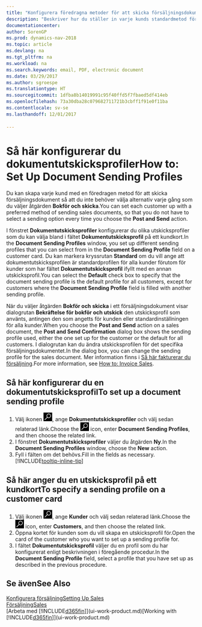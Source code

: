 ```yaml
---
title: "Konfigurera föredragna metoder för att skicka försäljningsdokument"
description: "Beskriver hur du ställer in varje kunds standardmetod för att skicka dokument, till exempel, e-post, PDF, elektroniska dokument och så vidare."
documentationcenter: 
author: SorenGP
ms.prod: dynamics-nav-2018
ms.topic: article
ms.devlang: na
ms.tgt_pltfrm: na
ms.workload: na
ms.search.keywords: email, PDF, electronic document
ms.date: 03/29/2017
ms.author: sgroespe
ms.translationtype: HT
ms.sourcegitcommit: 1dfba8b14019991c95f40ffd5f7fbaed5df414eb
ms.openlocfilehash: 73a30dba28c079682711721b3cbff1f91e0f11ba
ms.contentlocale: sv-se
ms.lasthandoff: 12/01/2017

---
```

# <a name="how-to-set-up-document-sending-profiles"></a><span data-ttu-id="fd8ab-103">Så här konfigurerar du dokumentutskicksprofiler</span><span class="sxs-lookup"><span data-stu-id="fd8ab-103">How to: Set Up Document Sending Profiles</span></span>
<span data-ttu-id="fd8ab-104">Du kan skapa varje kund med en föredragen metod för att skicka försäljningsdokument så att du inte behöver välja alternativ varje gång som du väljer åtgärden **Bokför och skicka**.</span><span class="sxs-lookup"><span data-stu-id="fd8ab-104">You can set each customer up with a preferred method of sending sales documents, so that you do not have to select a sending option every time you choose the **Post and Send** action.</span></span>

<span data-ttu-id="fd8ab-105">I fönstret **Dokumentutskicksprofiler** konfigurerar du olika utskicksprofiler som du kan välja bland i fältet **Dokumentutskicksprofil** på ett kundkort.</span><span class="sxs-lookup"><span data-stu-id="fd8ab-105">In the **Document Sending Profiles** window, you set up different sending profiles that you can select from in the **Document Sending Profile** field on a customer card.</span></span> <span data-ttu-id="fd8ab-106">Du kan markera kryssrutan **Standard** om du vill ange att dokumentutskicksprofilen är standardprofilen för alla kunder förutom för kunder som har fältet **Dokumentutskicksprofil** ifyllt med en annan utskicksprofil.</span><span class="sxs-lookup"><span data-stu-id="fd8ab-106">You can select the **Default** check box to specify that the document sending profile is the default profile for all customers, except for customers where the **Document Sending Profile** field is filled with another sending profile.</span></span>

<span data-ttu-id="fd8ab-107">När du väljer åtgärden **Bokför och skicka** i ett försäljningsdokument visar dialogrutan **Bekräftelse för bokför och utskick** den utskicksprofil som använts, antingen den som angetts för kunden eller standardinställningen för alla kunder.</span><span class="sxs-lookup"><span data-stu-id="fd8ab-107">When you choose the **Post and Send** action on a sales document, the **Post and Send Confirmation** dialog box shows the sending profile used, either the one set up for the customer or the default for all customers.</span></span> <span data-ttu-id="fd8ab-108">I dialogrutan kan du ändra utskicksprofilen för det specifika försäljningsdokumentet.</span><span class="sxs-lookup"><span data-stu-id="fd8ab-108">In the dialog box, you can change the sending profile for the sales document.</span></span> <span data-ttu-id="fd8ab-109">Mer information finns i [Så här fakturerar du försäljning](sales-how-invoice-sales.md).</span><span class="sxs-lookup"><span data-stu-id="fd8ab-109">For more information, see [How to: Invoice Sales](sales-how-invoice-sales.md).</span></span>

## <a name="to-set-up-a-document-sending-profile"></a><span data-ttu-id="fd8ab-110">Så här konfigurerar du en dokumentutskicksprofil</span><span class="sxs-lookup"><span data-stu-id="fd8ab-110">To set up a document sending profile</span></span>
1. <span data-ttu-id="fd8ab-111">Välj ikonen ![Söka efter sida eller rapport](media/ui-search/search_small.png "ikonen Söka efter sida eller rapport"), ange **Dokumentutskicksprofiler** och välj sedan relaterad länk.</span><span class="sxs-lookup"><span data-stu-id="fd8ab-111">Choose the ![Search for Page or Report](media/ui-search/search_small.png "Search for Page or Report icon") icon, enter **Document Sending Profiles**, and then choose the related link.</span></span>
2. <span data-ttu-id="fd8ab-112">I fönstret **Dokumentutskicksprofiler** väljer du åtgärden **Ny**.</span><span class="sxs-lookup"><span data-stu-id="fd8ab-112">In the **Document Sending Profiles** window, choose the **New** action.</span></span>
3. <span data-ttu-id="fd8ab-113">Fyll i fälten om det behövs.</span><span class="sxs-lookup"><span data-stu-id="fd8ab-113">Fill in the fields as necessary.</span></span> [!INCLUDE[tooltip-inline-tip](includes/tooltip-inline-tip_md.md)]

## <a name="to-specify-a-sending-profile-on-a-customer-card"></a><span data-ttu-id="fd8ab-114">Så här anger du en utskicksprofil på ett kundkort</span><span class="sxs-lookup"><span data-stu-id="fd8ab-114">To specify a sending profile on a customer card</span></span>
1. <span data-ttu-id="fd8ab-115">Välj ikonen ![Söka efter sida eller rapport](media/ui-search/search_small.png "ikonen Söka efter sida eller rapport"), ange **Kunder** och välj sedan relaterad länk.</span><span class="sxs-lookup"><span data-stu-id="fd8ab-115">Choose the ![Search for Page or Report](media/ui-search/search_small.png "Search for Page or Report icon") icon, enter **Customers**, and then choose the related link.</span></span>
2. <span data-ttu-id="fd8ab-116">Öppna kortet för kunden som du vill skapa en utskicksprofil för.</span><span class="sxs-lookup"><span data-stu-id="fd8ab-116">Open the card of the customer who you want to set up a sending profile for.</span></span>
3. <span data-ttu-id="fd8ab-117">I fältet **Dokumentutskicksprofil** väljer du en profil som du har konfigurerat enligt beskrivningen i föregående procedur.</span><span class="sxs-lookup"><span data-stu-id="fd8ab-117">In the **Document Sending Profile** field, select a profile that you have set up as described in the previous procedure.</span></span>

## <a name="see-also"></a><span data-ttu-id="fd8ab-118">Se även</span><span class="sxs-lookup"><span data-stu-id="fd8ab-118">See Also</span></span>
[<span data-ttu-id="fd8ab-119">Konfigurera försäljning</span><span class="sxs-lookup"><span data-stu-id="fd8ab-119">Setting Up Sales</span></span>](sales-setup-sales.md)  
[<span data-ttu-id="fd8ab-120">Försäljning</span><span class="sxs-lookup"><span data-stu-id="fd8ab-120">Sales</span></span>](sales-manage-sales.md)  
<span data-ttu-id="fd8ab-121">[Arbeta med [!INCLUDE[d365fin](includes/d365fin_md.md)]](ui-work-product.md)</span><span class="sxs-lookup"><span data-stu-id="fd8ab-121">[Working with [!INCLUDE[d365fin](includes/d365fin_md.md)]](ui-work-product.md)</span></span>

